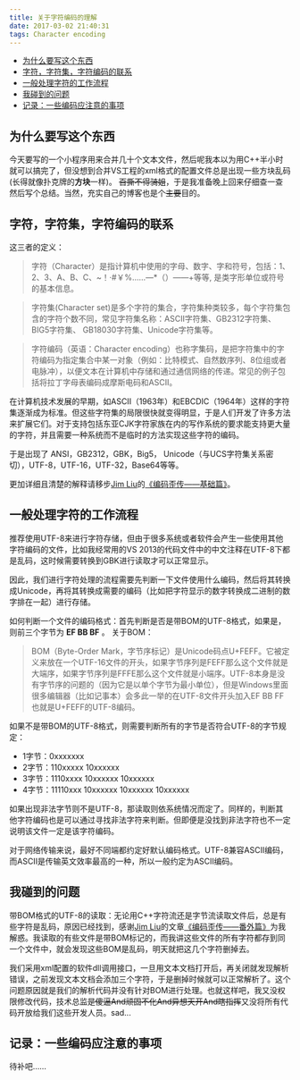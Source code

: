 ```yaml
---
title: 关于字符编码的理解
date: 2017-03-02 21:40:31
tags: Character encoding
---
```


<!-- TOC -->

- [为什么要写这个东西](#为什么要写这个东西)
- [字符，字符集，字符编码的联系](#字符字符集字符编码的联系)
- [一般处理字符的工作流程](#一般处理字符的工作流程)
- [我碰到的问题](#我碰到的问题)
- [记录：一些编码应注意的事项](#记录一些编码应注意的事项)

<!-- /TOC -->

## 为什么要写这个东西

今天要写的一个小程序用来合并几十个文本文件，然后呢我本以为用C++半小时就可以搞完了，但没想到合并VS工程的xml格式的配置文件总是出现一些方块乱码(长得就像扑克牌的**方块**一样)。
~~百撕不得骑姐~~，于是我准备晚上回来仔细查一查然后写个总结。当然，充实自己的博客也是个~~主要~~目的。

## 字符，字符集，字符编码的联系

这三者的定义：

> 字符（Character）是指计算机中使用的字母、数字、字和符号，包括：1、2、3、A、B、C、~！·#￥%……—*（）——+等等, 是类字形单位或符号的基本信息。

> 字符集(Character set)是多个字符的集合，字符集种类较多，每个字符集包含的字符个数不同，常见字符集名称：ASCII字符集、GB2312字符集、BIG5字符集、 GB18030字符集、Unicode字符集等。

> 字符编码（英语：Character encoding）也称字集码，是把字符集中的字符编码为指定集合中某一对象（例如：比特模式、自然数序列、8位组或者电脉冲），以便文本在计算机中存储和通过通信网络的传递。常见的例子包括将拉丁字母表编码成摩斯电码和ASCII。

在计算机技术发展的早期，如ASCII（1963年）和EBCDIC（1964年）这样的字符集逐渐成为标准。但这些字符集的局限很快就变得明显，于是人们开发了许多方法来扩展它们。对于支持包括东亚CJK字符家族在内的写作系统的要求能支持更大量的字符，并且需要一种系统而不是临时的方法实现这些字符的编码。

于是出现了 ANSI，GB2312，GBK，Big5， Unicode（与UCS字符集关系密切），UTF-8，UTF-16，UTF-32，Base64等等。

更加详细且清楚的解释请移步[Jim Liu](https://www.zhihu.com/people/jimnox)的[《编码歪传——基础篇》](http://jimliu.net/2015/03/07/something-about-encoding-extra/)。

## 一般处理字符的工作流程

推荐使用UTF-8来进行字符存储，但由于很多系统或者软件会产生一些使用其他字符编码的文件，比如我经常用的VS 2013的代码文件中的中文注释在UTF-8下都是乱码，这时候需要转换到GBK进行读取才可以正常显示。

因此，我们进行字符处理的流程需要先判断一下文件使用什么编码，然后将其转换成Unicode，再将其转换成需要的编码（比如把字符显示的数字转换成二进制的数字排在一起）进行存储。

如何判断一个文件的编码格式：首先判断是否是带BOM的UTF-8格式，如果是，则前三个字节为 **EF BB BF** 。
关于BOM：

>BOM（Byte-Order Mark，字节序标记）是Unicode码点U+FEFF。它被定义来放在一个UTF-16文件的开头，如果字节序列是FEFF那么这个文件就是大端序，如果字节序列是FFFE那么这个文件就是小端序。UTF-8本身是没有字节序的问题的（因为它是以单个字节为最小单位），但是Windows里面很多编辑器（比如记事本）会多此一举的在UTF-8文件开头加入EF BB FF也就是U+FEFF的UTF-8编码。

如果不是带BOM的UTF-8格式，则需要判断所有的字节是否符合UTF-8的字节规定：

+ 1字节：0xxxxxxx
+ 2字节：110xxxxx 10xxxxxx
+ 3字节：1110xxxx 10xxxxxx 10xxxxxx
+ 4字节：11110xxx 10xxxxxx 10xxxxxx 10xxxxxx

如果出现非法字节则不是UTF-8，那读取则依系统情况而定了。同样的，判断其他字符编码也是可以通过寻找非法字符来判断。但即便是没找到非法字符也不一定说明该文件一定是该字符编码。

对于网络传输来说，最好不同端都约定好默认编码格式。UTF-8兼容ASCII编码，而ASCII是传输英文效率最高的一种，所以一般约定为ASCII编码。

## 我碰到的问题

带BOM格式的UTF-8的读取：无论用C++字符流还是字节流读取文件后，总是有些字符是乱码，原因已经找到，感谢[Jim Liu](http://www.zhihu.com/people/jimnox)的文章[《编码歪传——番外篇》](http://jimliu.net/2015/03/07/something-about-encoding-extra/)为我解惑。我读取的有些文件是带BOM标记的，而我讲这些文件的所有字符都存到同一个文件中，就会发现这些BOM是乱码，明天就把这几个字符删掉去。

我们采用xml配置的软件dll调用接口，一旦用文本文档打开后，再关闭就发现解析错误，之前发现文本文档会添加三个字符，于是删掉时候就可以正常解析了。这个问题原因就是我们的解析代码并没有针对BOM进行处理。也就这样吧，我又没权限修改代码，技术总监~~是傻逼And顽固不化And异想天开And瞎指挥~~又没将所有代码开放给我们这些开发人员。sad...

## 记录：一些编码应注意的事项

待补吧……

